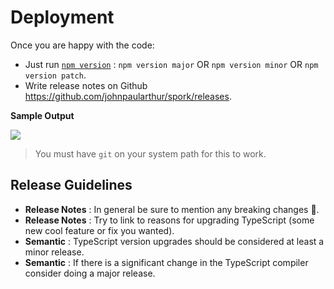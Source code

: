 # Deployment

Once you are happy with the code:
* Just run [`npm version`](https://docs.npmjs.com/cli/version) : `npm version major` OR `npm version minor` OR `npm version patch`.
* Write release notes on Github https://github.com/johnpaularthur/spork/releases.

**Sample Output**

![](https://raw.githubusercontent.com/johnpaularthur/johnpaularthur.github.io/master/screens/deployment.png)

> You must have `git` on your system path for this to work.

## Release Guidelines
* **Release Notes** : In general be sure to mention any breaking changes  🌹.
* **Release Notes** : Try to link to reasons for upgrading TypeScript (some new cool feature or fix you wanted).
* **Semantic** : TypeScript version upgrades should be considered at least a minor release.
* **Semantic** : If there is a significant change in the TypeScript compiler consider doing a major release.

